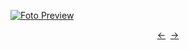 [![Foto Preview](preview/project-208.avif)](https://DominicNikolai.github.io/project-208)

<div align="center" style="display: flex; justify-content: center;">
  <a  href="https://github.com/DominicNikolai/project-208" target="_blank">&#8592;</a>
  &nbsp;&nbsp;
  <a  href="https://github.com/DominicNikolai/project-208" target="_blank">&#8594;</a>
</div>
